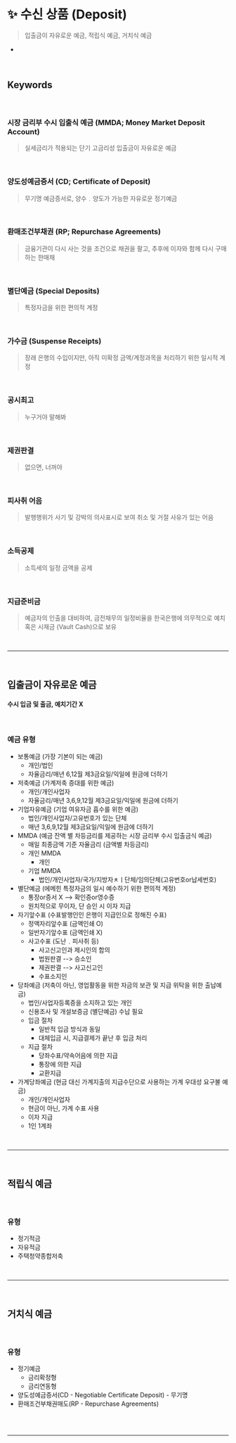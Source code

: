 # ✨ 수신 상품 (Deposit)
> 입출금이 자유로운 예금, 적립식 예금, 거치식 예금
* 

<br>

## Keywords
#### 

<br>

### 시장 금리부 수시 입출식 예금 (MMDA; Money Market Deposit Account)
> 실세금리가 적용되는 단기 고금리성 입출금이 자유로운 예금 

<br>

### 양도성예금증서 (CD; Certificate of Deposit)
> 무기명 예금증서로, 양수﹒양도가 가능한 자유로운 정기예금

<br>

### 환매조건부채권 (RP; Repurchase Agreements)
> 금융기관이 다시 사는 것을 조건으로 채권을 팔고, 추후에 이자와 함께 다시 구매하는 한매채

<br>

### 별단예금 (Special Deposits)
> 특정자금을 위한 편의적 계정

<br>

### 가수금 (Suspense Receipts)
> 장래 은행의 수입이지만, 아직 미확정 금액/계정과목을 처리하기 위한 일시적 계정

<br>

### 공시최고 
> 누구거야 말해봐

<br>

### 제권판결 
> 없으면, 너꺼야

<br>

### 피사취 어음
> 발행행위가 사기 및 강박의 의사표시로 보여 취소 및 거절 사유가 있는 어음

<br>

### 소득공제
> 소득세의 일정 금액을 공제

<br>

### 지급준비금
> 예금자의 인출을 대비하여, 금전채무의 일정비율을 한국은행에 의무적으로 예치 혹은 시재금 (Vault Cash)으로 보유

<br>
<hr>
<br>

## 입출금이 자유로운 예금
#### 수시 입금 및 출금, 예치기간 X

<br>

### 예금 유형
* 보통예금 (가장 기본이 되는 예금) 
  * 개인/법인
  * 자율금리/매년 6,12월 제3금요일/익일에 원금에 더하기
* 저축예금 (가계저축 증대를 위한 예금)
  * 개인/개인사업자
  * 자율금리/매년 3,6,9,12월 제3금요일/익일에 원금에 더하기
* 기업자유예금 (기업 여유자금 흡수를 위한 예금)
  * 법인/개인사업자/고유번호가 있는 단체
  * 매년 3,6,9,12월 제3금요일/익일에 원금에 더하기
* MMDA (예금 잔액 별 차등금리를 제공하는 시장 금리부 수시 입출금식 예금)
  * 매일 최종금액 기준 자율금리 (금액별 차등금리)
  * 개인 MMDA
    * 개인
  * 기업 MMDA
    * 법인/개인사업자/국가/지방자ㅊㅣ단체/임의단체(고유번호or납세번호)
* 별단예금 (에메힌 특정자금의 일시 예수하기 위한 편의적 계정)
  * 통장or증서 X --> 확인증or영수증
  * 원치적으로 무이자, 단 승인 시 이자 지급
* 자기앞수표 (수표발행인인 은행이 지급인으로 정해진 수표)
  * 정액자리앞수표 (금액인쇄 O)
  * 일반자기앞수표 (금액인쇄 X)
  * 사고수표 (도난﹒피사취 등)
    * 사고신고인과 제시인의 합의
    * 법원판결 --> 승소인
    * 제권판결 --> 사고신고인
    * 수표소지인
* 당좌예금 (저축이 아닌, 영업활동을 위한 자금의 보관 및 지급 위탁을 위한 출납예금)
  * 법인/사업자등록증을 소지하고 있는 개인
  * 신용조사 및 개설보증금 (별단예금) 수납 필요
  * 입금 절차
    * 일반적 입금 방식과 동일
    * 대체입금 시, 지급결제가 끝난 후 입금 처리
  * 지급 절차
    * 당좌수표/약속어음에 의한 지급
    * 통장에 의한 지급
    * 교환지급
* 가계당좌예금 (현금 대신 가계지출의 지급수단으로 사용하는 가계 우대성 요구불 예금)
  * 개인/개인사업자
  * 현금이 아닌, 가계 수표 사용
  * 이자 지급
  * 1인 1계좌

<br>
<hr>
<br>

## 적립식 예금
#### 

<br>

### 유형
* 정기적금
* 자유적금
* 주택청약종합저축

<br>
<hr>
<br>

## 거치식 예금
#### 

<br>

### 유형
* 정기예금
  * 금리확정형
  * 금리연동형
* 양도성예금증서(CD - Negotiable Certificate Deposit) - 무기명
* 환매조건부채권매도(RP - Repurchase Agreements)

<br>

<br>
<hr>
<br>
